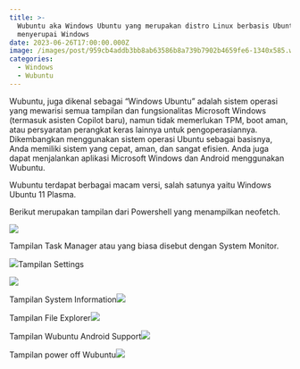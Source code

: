 ```yaml
---
title: >-
  Wubuntu aka Windows Ubuntu yang merupakan distro Linux berbasis Ubuntu
  menyerupai Windows
date: 2023-06-26T17:00:00.000Z
image: /images/post/959cb4addb3bb8ab63586b8a739b7902b4659fe6-1340x585.webp
categories:
  - Windows
  - Wubuntu
---
```


Wubuntu, juga dikenal sebagai “Windows Ubuntu” adalah sistem operasi yang mewarisi semua tampilan dan fungsionalitas Microsoft Windows (termasuk asisten Copilot baru), namun tidak memerlukan TPM, boot aman, atau persyaratan perangkat keras lainnya untuk pengoperasiannya. Dikembangkan menggunakan sistem operasi Ubuntu sebagai basisnya, Anda memiliki sistem yang cepat, aman, dan sangat efisien. Anda juga dapat menjalankan aplikasi Microsoft Windows dan Android menggunakan Wubuntu.

Wubuntu terdapat berbagai macam versi, salah satunya yaitu Windows Ubuntu 11 Plasma.

Berikut merupakan tampilan dari Powershell yang menampilkan neofetch.

![](/images/post/cfa20d3cd6fac63ad66c6bf1bcbba8d2e1e7a3c6-1360x768.webp)

Tampilan Task Manager atau yang biasa disebut dengan System Monitor.

![](/images/post/b0dd6bf57f58ca044dc80a80443126814d6c163f-1360x768.webp)Tampilan Settings

![](/images/post/3725062add6e145e04f017aefeb596468f3ad477-1360x768.webp)

Tampilan System Information![](/images/post/b8ef46f8a284de50a8ed406f4eec9c8fbbde36ff-1360x768.webp)

Tampilan File Explorer![](/images/post/2333108f0a837533fa665c73701f3b4451bfa3bf-1360x768.webp)

Tampilan Wubuntu Android Support![](/images/post/cc16ce7da5203670d048f00a2b6ba5d7b9a52acd-1360x768.webp)

Tampilan power off Wubuntu![](/images/post/0fce32839f0fc892911395eef96d9e5b45dd26bc-1360x768.webp)
